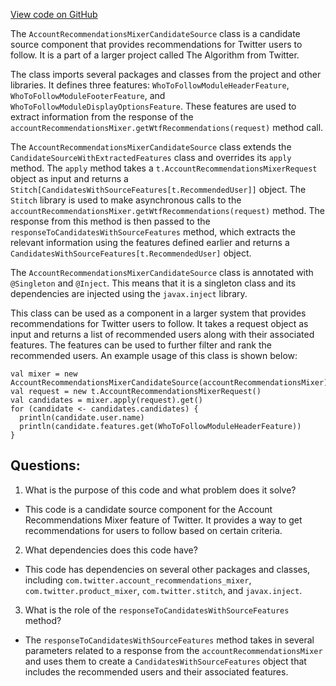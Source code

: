 [View code on GitHub](https://github.com/misbahsy/the-algorithm/product-mixer/component-library/src/main/scala/com/twitter/product_mixer/component_library/candidate_source/account_recommendations_mixer/AccountRecommendationsMixerCandidateSource.scala)

The `AccountRecommendationsMixerCandidateSource` class is a candidate source component that provides recommendations for Twitter users to follow. It is a part of a larger project called The Algorithm from Twitter. 

The class imports several packages and classes from the project and other libraries. It defines three features: `WhoToFollowModuleHeaderFeature`, `WhoToFollowModuleFooterFeature`, and `WhoToFollowModuleDisplayOptionsFeature`. These features are used to extract information from the response of the `accountRecommendationsMixer.getWtfRecommendations(request)` method call. 

The `AccountRecommendationsMixerCandidateSource` class extends the `CandidateSourceWithExtractedFeatures` class and overrides its `apply` method. The `apply` method takes a `t.AccountRecommendationsMixerRequest` object as input and returns a `Stitch[CandidatesWithSourceFeatures[t.RecommendedUser]]` object. The `Stitch` library is used to make asynchronous calls to the `accountRecommendationsMixer.getWtfRecommendations(request)` method. The response from this method is then passed to the `responseToCandidatesWithSourceFeatures` method, which extracts the relevant information using the features defined earlier and returns a `CandidatesWithSourceFeatures[t.RecommendedUser]` object.

The `AccountRecommendationsMixerCandidateSource` class is annotated with `@Singleton` and `@Inject`. This means that it is a singleton class and its dependencies are injected using the `javax.inject` library.

This class can be used as a component in a larger system that provides recommendations for Twitter users to follow. It takes a request object as input and returns a list of recommended users along with their associated features. The features can be used to further filter and rank the recommended users. An example usage of this class is shown below:

```
val mixer = new AccountRecommendationsMixerCandidateSource(accountRecommendationsMixer)
val request = new t.AccountRecommendationsMixerRequest()
val candidates = mixer.apply(request).get()
for (candidate <- candidates.candidates) {
  println(candidate.user.name)
  println(candidate.features.get(WhoToFollowModuleHeaderFeature))
}
```
## Questions: 
 1. What is the purpose of this code and what problem does it solve?
- This code is a candidate source component for the Account Recommendations Mixer feature of Twitter. It provides a way to get recommendations for users to follow based on certain criteria.

2. What dependencies does this code have?
- This code has dependencies on several other packages and classes, including `com.twitter.account_recommendations_mixer`, `com.twitter.product_mixer`, `com.twitter.stitch`, and `javax.inject`.

3. What is the role of the `responseToCandidatesWithSourceFeatures` method?
- The `responseToCandidatesWithSourceFeatures` method takes in several parameters related to a response from the `accountRecommendationsMixer` and uses them to create a `CandidatesWithSourceFeatures` object that includes the recommended users and their associated features.